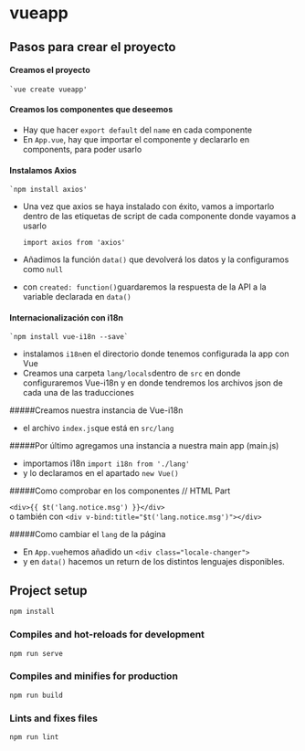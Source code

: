# vueapp

## Pasos para crear el proyecto
#### Creamos el proyecto
    `vue create vueapp'

#### Creamos los componentes que deseemos
- Hay que hacer `export default` del `name` en cada componente
- En `App.vue`, hay que importar el componente y declararlo en components, para poder usarlo

#### Instalamos Axios
    `npm install axios'
- Una vez que axios se haya instalado con éxito, vamos a importarlo dentro de las etiquetas de script de cada componente donde vayamos a usarlo

    `import axios from 'axios'`

- Añadimos la función `data()` que devolverá los datos y la configuramos como `null`
- con `created: function()`guardaremos la respuesta de la API a la variable declarada en `data()`

#### Internacionalización con i18n

	`npm install vue-i18n --save`
- instalamos `i18n`en el directorio donde tenemos configurada la app con Vue
- Creamos una carpeta `lang/locals`dentro de `src` en donde configuraremos Vue-i18n y en donde tendremos los archivos json de cada una de las traducciones

#####Creamos nuestra instancia de Vue-i18n
- el archivo `index.js`que está en `src/lang` 

#####Por último agregamos una instancia a nuestra main app (main.js)
- importamos i18n
`import i18n from './lang'`
- y lo declaramos en el apartado `new Vue()`

#####Como comprobar en los componentes
// HTML Part

`<div>{{ $t('lang.notice.msg') }}</div>`  
o también con
`<div v-bind:title="$t('lang.notice.msg')"></div>`


#####Como cambiar el `lang` de la página
- En `App.vue`hemos añadido un `<div class="locale-changer">`
- y en `data()` hacemos un return de los distintos lenguajes disponibles.





## Project setup
```
npm install
```

### Compiles and hot-reloads for development
```
npm run serve
```

### Compiles and minifies for production
```
npm run build
```

### Lints and fixes files
```
npm run lint